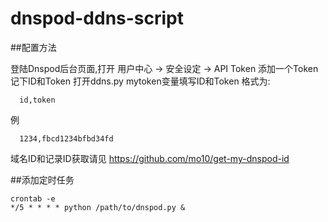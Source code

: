 # dnspod-ddns-script

##配置方法

  登陆Dnspod后台页面,打开 用户中心 -> 安全设定 -> API Token
  添加一个Token 记下ID和Token
  打开ddns.py mytoken变量填写ID和Token 格式为:
  
      id,token 
      
   例
   
      1234,fbcd1234bfbd34fd
      
   域名ID和记录ID获取请见 https://github.com/mo10/get-my-dnspod-id
 
##添加定时任务

    crontab -e
    */5 * * * * python /path/to/dnspod.py &
